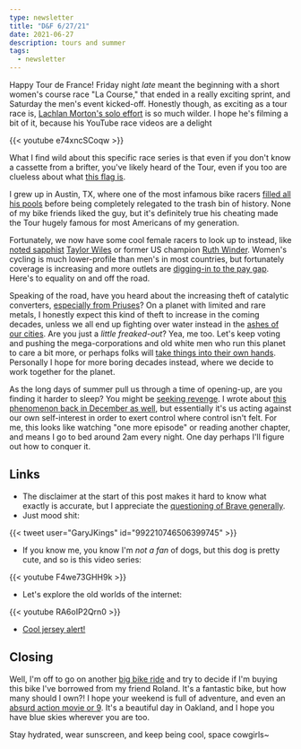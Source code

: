 ```yaml
---
type: newsletter
title: "D&F 6/27/21"
date: 2021-06-27
description: tours and summer
tags:
  - newsletter
---
```


Happy Tour de France! Friday night _late_ meant the beginning with a short women's course race "La Course," that ended in a really exciting sprint, and Saturday the men's event kicked-off. Honestly though, as exciting as a tour race is, [Lachlan Morton's solo effort](https://www.efprocycling.com/the-alt-tour/) is so much wilder. I hope he's filming a bit of it, because his YouTube race videos are a delight

{{< youtube e74xncSCoqw >}} 

What I find wild about this specific race series is that even if you don't know a cassette from a brifter, you've likely heard of the Tour, even if you too are clueless about what [this flag is](https://en.wikipedia.org/wiki/Flag_of_Brittany).

I grew up in Austin, TX, where one of the most infamous bike racers [filled all his pools](https://gawker.com/5037658/lance-armstrong-uses-more-water-than-anyone-else-in-the-world) before being completely relegated to the trash bin of history. None of my bike friends liked the guy, but it's definitely true his cheating made the Tour hugely famous for most Americans of my generation. 

Fortunately, we now have some cool female racers to look up to instead, like [noted sapphist](https://www.bicycling.com/news/a20040036/cyclings-coolest-couples-tayler-wiles-and-olivia-dillon/) [Taylor Wiles](https://www.procyclingstats.com/rider/taylor-wiles) or former US champion [Ruth Winder](https://racing.trekbikes.com/riders/trek-segafredo-women/ruth-winder). Women's cycling is much lower-profile than men's in most countries, but fortunately coverage is increasing and more outlets are [digging-in to the pay gap](https://www.bicycling.com/racing/a28414741/gender-inequality-cycling/). Here's to equality on and off the road.

Speaking of the road, have you heard about the increasing theft of catalytic converters, [especially from Priuses](https://sanfrancisco.cbslocal.com/2021/06/07/catalytic-converter-theft-precious-metals-manufacturers-middlemen-making-money/)? On a planet with limited and rare metals, I honestly expect this kind of theft to increase in the coming decades, unless we all end up fighting over water instead in the [ashes of our cities](https://nymag.com/intelligencer/2021/06/why-2021-could-be-californias-worst-fire-season-ever.html). Are you just a _little freaked-out_? Yea, me too. Let's keep voting and pushing the mega-corporations and old white men who run this planet to care a bit more, or perhaps folks will [take things into their own hands](https://www.nybooks.com/articles/2020/12/17/kim-stanley-robinson-not-science-fiction/). Personally I hope for more boring decades instead, where we decide to work together for the planet.

As the long days of summer pull us through a time of opening-up, are you finding it harder to sleep? You might be [seeking revenge](https://www.theatlantic.com/family/archive/2021/06/revenge-bedtime-procrastination/619156/). I wrote about [this phenomenon back in December as well](https://www.brookshelley.com/posts/2020-12-26-d-f-12-27-20/), but essentially it's us acting against our own self-interest in order to exert control where control isn't felt. For me, this looks like watching "one more episode" or reading another chapter, and means I go to bed around 2am every night. One day perhaps I'll figure out how to conquer it.

## Links

- The disclaimer at the start of this post makes it hard to know what exactly is accurate, but I appreciate the [questioning of Brave generally](http://ebin.city/~werwolf/posts/brave-is-shit/).
- Just mood shit:

{{< tweet user="GaryJKings" id="992210746506399745" >}}

- If you know me, you know I'm _not a fan_ of dogs, but this dog is pretty cute, and so is this video series:

{{< youtube F4we73GHH9k >}}

- Let's explore the old worlds of the internet:

{{< youtube RA6oIP2Qrn0 >}}

- [Cool jersey alert!](https://cyclingtips.com/2021/06/alpecin-fenix-pays-tribute-to-raymond-poulidor-with-new-kit-for-tour-team-presentation/)

## Closing

Well, I'm off to go on another [big bike ride](https://www.strava.com/activities/5529416025) and try to decide if I'm buying this bike I've borrowed from my friend Roland. It's a fantastic bike, but how many should I own?! I hope your weekend is full of adventure, and even an [absurd action movie or 9](https://duckduckgo.com/?t=ffab&q=f9&ia=web). It's a beautiful day in Oakland, and I hope you have blue skies wherever you are too.

Stay hydrated, wear sunscreen, and keep being cool, space cowgirls~

